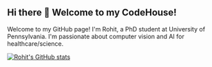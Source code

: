 ## Hi there 👋 Welcome to my CodeHouse! 

Welcome to my GitHub page! I'm Rohit, a PhD student at University of Pennsylvania. I'm passionate about computer vision and AI for healthcare/science.

[![Rohit's GitHub stats](https://github-readme-stats.vercel.app/api?username=rohitrango&show_icons=true&theme=gotham)](https://github.com/anuraghazra/github-readme-stats)

<!--
**rohitrango/rohitrango** is a ✨ _special_ ✨ repository because its `README.md` (this file) appears on your GitHub profile.

Here are some ideas to get you started:

- 🔭 I’m currently working on ...
- 🌱 I’m currently learning ...
- 👯 I’m looking to collaborate on ...
- 🤔 I’m looking for help with ...
- 💬 Ask me about ...
- 📫 How to reach me: ...
- 😄 Pronouns: ...
- ⚡ Fun fact: ...
-->
